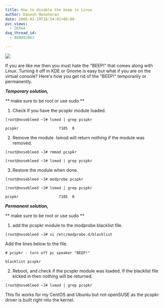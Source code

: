 ```yaml
---
title: How to disable the beep in Linux
author: Danesh Manoharan
date: 2008-02-19T16:54:01+00:00
pvc_views:
  - 26564
dsq_thread_id:
  - 889892963

---
```

![](http://img523.imageshack.us/img523/975/startupbeepsoz2.gif)

If you are like me then you must hate the "BEEP!" that comes along with Linux. Turning it off in KDE or Gnome is easy but what if you are on the virtual console? Here's how you get rid of the "BEEP!" temporarily or permanently.

_**Temporary solution,**_

\*\* make sure to be root or use sudo \*\*

1. Check if you have the pcspkr module loaded.

```
[root@nosebleed ~]# lsmod | grep pcspkr

pcspkr                  7105  0
```

2. Remove the module. lsmod will return nothing if the module was removed.

```
[root@nosebleed ~]# rmmod pcspkr

[root@nosebleed ~]# lsmod | grep pcspkr
```

3. Restore the module when done.

```
[root@nosebleed ~]# modprobe pcspkr

[root@nosebleed ~]# lsmod | grep pcspkr

pcspkr                  7105  0
```

_**Permanent solution,**_

\*\* make sure to be root or use sudo \*\*

1. add the pcspkr module to the modprobe blacklist file.

```
[root@nosebleed ~]# vi /etc/modprobe.d/blacklist
```

Add the lines below to the file.

```
# pcspkr - turn off pc speaker "BEEP!"

blacklist pcspkr
```

2. Reboot, and check if the pcspkr module was loaded. If the blacklist file kicked in then nothing will be returned.

```
[root@nosebleed ~]# lsmod | grep pcspkr
```

This fix works for my CentOS and Ubuntu but not openSUSE as the pcspkr driver is built right into the kernel.